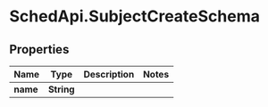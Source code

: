 # SchedApi.SubjectCreateSchema

## Properties

Name | Type | Description | Notes
------------ | ------------- | ------------- | -------------
**name** | **String** |  | 



